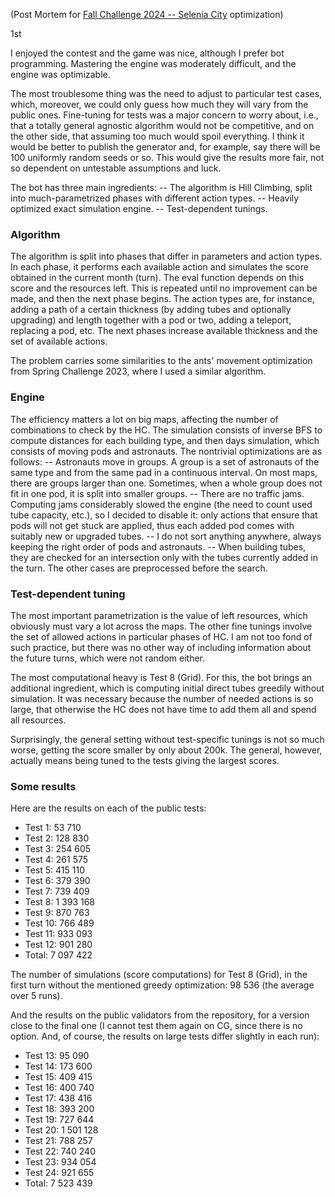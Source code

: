(Post Mortem for [Fall Challenge 2024 -- Selenia City](https://www.codingame.com/contests/fall-challenge-2024) optimization)

1st

I enjoyed the contest and the game was nice, although I prefer bot programming. Mastering the engine was moderately difficult, and the engine was optimizable.

The most troublesome thing was the need to adjust to particular test cases, which, moreover, we could only guess how much they will vary from the public ones. Fine-tuning for tests was a major concern to worry about, i.e., that a totally general agnostic algorithm would not be competitive, and on the other side, that assuming too much would spoil everything. I think it would be better to publish the generator and, for example, say there will be 100 uniformly random seeds or so. This would give the results more fair, not so dependent on untestable assumptions and luck.

The bot has three main ingredients:
-- The algorithm is Hill Climbing, split into much-parametrized phases with different action types.
-- Heavily optimized exact simulation engine.
-- Test-dependent tunings.


### Algorithm

The algorithm is split into phases that differ in parameters and action types. In each phase, it performs each available action and simulates the score obtained in the current month (turn). The eval function depends on this score and the resources left. This is repeated until no improvement can be made, and then the next phase begins. The action types are, for instance, adding a path of a certain thickness (by adding tubes and optionally upgrading) and length together with a pod or two, adding a teleport, replacing a pod, etc. The next phases increase available thickness and the set of available actions.

The problem carries some similarities to the ants' movement optimization from Spring Challenge 2023, where I used a similar algorithm.


### Engine

The efficiency matters a lot on big maps, affecting the number of combinations to check by the HC. The simulation consists of inverse BFS to compute distances for each building type, and then days simulation, which consists of moving pods and astronauts. The nontrivial optimizations are as follows:
-- Astronauts move in groups. A group is a set of astronauts of the same type and from the same pad in a continuous interval. On most maps, there are groups larger than one. Sometimes, when a whole group does not fit in one pod, it is split into smaller groups.
-- There are no traffic jams. Computing jams considerably slowed the engine (the need to count used tube capacity, etc.), so I decided to disable it: only actions that ensure that pods will not get stuck are applied, thus each added pod comes with suitably new or upgraded tubes.
-- I do not sort anything anywhere, always keeping the right order of pods and astronauts.
-- When building tubes, they are checked for an intersection only with the tubes currently added in the turn. The other cases are preprocessed before the search.


### Test-dependent tuning

The most important parametrization is the value of left resources, which obviously must vary a lot across the maps. The other fine tunings involve the set of allowed actions in particular phases of HC. I am not too fond of such practice, but there was no other way of including information about the future turns, which were not random either.

The most computational heavy is Test 8 (Grid). For this, the bot brings an additional ingredient, which is computing initial direct tubes greedily without simulation. It was necessary because the number of needed actions is so large, that otherwise the HC does not have time to add them all and spend all resources.

Surprisingly, the general setting without test-specific tunings is not so much worse, getting the score smaller by only about 200k. The general, however, actually means being tuned to the tests giving the largest scores.


### Some results

Here are the results on each of the public tests:

* Test 1: 53 710
* Test 2: 128 830
* Test 3: 254 605
* Test 4: 261 575
* Test 5: 415 110
* Test 6: 379 390
* Test 7: 739 409
* Test 8: 1 393 168
* Test 9: 870 763
* Test 10: 766 489
* Test 11: 933 093
* Test 12: 901 280
* Total: 7 097 422

The number of simulations (score computations) for Test 8 (Grid), in the first turn without the mentioned greedy optimization: 98 536 (the average over 5 runs).

And the results on the public validators from the repository, for a version close to the final one (I cannot test them again on CG, since there is no option. And, of course, the results on large tests differ slightly in each run):

* Test 13: 95 090
* Test 14: 173 600
* Test 15: 409 415
* Test 16: 400 740
* Test 17: 438 416
* Test 18: 393 200
* Test 19: 727 644
* Test 20: 1 501 128
* Test 21: 788 257
* Test 22: 740 240
* Test 23: 934 054
* Test 24: 921 655
* Total: 7 523 439
